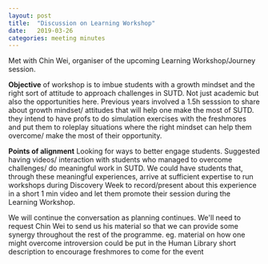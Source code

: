 ```yaml
---
layout: post
title:  "Discussion on Learning Workshop"
date:   2019-03-26
categories: meeting minutes
---
```


Met with Chin Wei, organiser of the upcoming Learning Workshop/Journey session.

**Objective** of workshop is to imbue students with a growth mindset and the right sort of attitude to approach challenges in SUTD. Not just academic but also the opportunities here.
Previous years involved a 1.5h sesssion to share about growth mindset/ attitudes that will help one make the most of SUTD. they intend to have profs to do simulation exercises with the freshmores and put them to roleplay situations where the right mindset can help them overcome/ make the most of their opportunity.

**Points of alignment**
Looking for ways to better engage students. Suggested having videos/ interaction with students who managed to overcome challenges/ do meaningful work in SUTD. We could have students that, through these meaningful experiences, arrive at sufficient expertise to run workshops during Discovery Week to record/present about this experience in a short 1 min video and let them promote their session during the Learning Workshop.

We will continue the conversation as planning continues. We'll need to request Chin Wei to send us his material so that we can provide some synergy throughout the rest of the programme. eg. material on how one might overcome introversion could be put in the Human Library short description to encourage freshmores to come for the event

